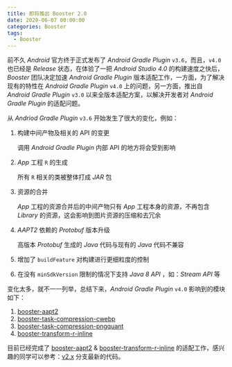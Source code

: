 ```yaml
---
title: 即将推出 Booster 2.0
date: 2020-06-07 00:00:00
categories: Booster
tags:
  - Booster
---
```


前不久 *Android* 官方终于正式发布了 *Android Gradle Plugin* `v3.6`，而且，`v4.0` 也已经是 *Release* 状态，在体验了一把 *Android Studio 4.0* 的构建速度之快后，*Booster* 团队决定加速 *Android Gradle Plugin* 版本适配工作，一方面，为了解决现有的特性在 *Android Gradle Plugin* `v4.0` 上的问题，另一方面，推出自 *Android Gradle Plugin* `v3.0` 以来全版本适配方案，以解决开发者对 *Android Gradle Plugin* 的适配问题。

从 *Andriod Gradle Plugin* `v3.6` 开始发生了很大的变化，例如：

1. 构建中间产物及相关的 API 的变更

    调用 *Android Gradle Plugin* 内部 API 的地方将会受到影响

1. *App* 工程 `R` 的生成

    所有 `R` 相关的类被整体打成 *JAR* 包

1. 资源的合并

    *App* 工程的资源合并后的中间产物只有 *App* 工程本身的资源，不再包含 *Library* 的资源，这会影响到图片资源的压缩和去冗余

1. *AAPT2* 依赖的 *Protobuf* 版本升级

    高版本 *Protobuf* 生成的 *Java* 代码与现有的 *Java* 代码不兼容

1. 增加了 `buildFeature` 对构建进行更细粒度的控制
1. 在没有 `minSdkVersion` 限制的情况下支持 *Java 8 API* ，如：*Stream API* 等

变化太多，就不一一列举，总结下来，*Android Gradle Plugin* `v4.0` 影响到的模块如下：

1. [booster-aapt2](https://github.com/didi/booster/tree/master/booster-aapt2)
1. [booster-task-compression-cwebp](https://github.com/didi/booster/tree/master/booster-task-compression-cwebp)
1. [booster-task-compression-pngquant](https://github.com/didi/booster/tree/master/booster-task-compression-pngquant)
1. [booster-transform-r-inline](https://github.com/didi/booster/tree/master/booster-transform-r-inline)

目前已经完成了 [booster-aapt2](https://github.com/didi/booster/tree/master/booster-aapt2) & [booster-transform-r-inline](https://github.com/didi/booster/tree/master/booster-transform-r-inline) 的适配工作，感兴趣的同学可以参考：[v2.x](https://github.com/didi/booster/tree/v2.x) 分支最新的代码。
